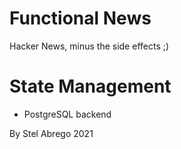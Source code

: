 # Functional News
Hacker News, minus the side effects ;)

# State Management
- PostgreSQL backend

By Stel Abrego 2021
